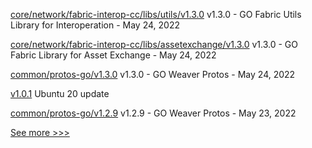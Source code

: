 
[core/network/fabric-interop-cc/libs/utils/v1.3.0](https://github.com/hyperledger-labs/weaver-dlt-interoperability/releases/tag/core/network/fabric-interop-cc/libs/utils/v1.3.0) v1.3.0 - GO Fabric Utils Library for Interoperation - May 24, 2022

[core/network/fabric-interop-cc/libs/assetexchange/v1.3.0](https://github.com/hyperledger-labs/weaver-dlt-interoperability/releases/tag/core/network/fabric-interop-cc/libs/assetexchange/v1.3.0) v1.3.0 - GO Fabric Library for Asset Exchange - May 24, 2022

[common/protos-go/v1.3.0](https://github.com/hyperledger-labs/weaver-dlt-interoperability/releases/tag/common/protos-go/v1.3.0) v1.3.0 - GO Weaver Protos - May 24, 2022

[v1.0.1](https://github.com/hyperledger/indy-node-container/releases/tag/v1.0.1) Ubuntu 20 update

[common/protos-go/v1.2.9](https://github.com/hyperledger-labs/weaver-dlt-interoperability/releases/tag/common/protos-go/v1.2.9) v1.2.9 - GO Weaver Protos - May 23, 2022


[See more >>>](https://start-here.hyperledger.org/releases)
